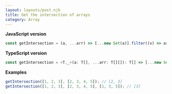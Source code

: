 ```yaml
---
layout: layouts/post.njk
title: Get the intersection of arrays
category: Array
---
```


**JavaScript version**

```js
const getIntersection = (a, ...arr) => [...new Set(a)].filter((v) => arr.every((b) => b.includes(v)));
```

**TypeScript version**

```js
const getIntersection = <T,_>(a: T[], ...arr: T[][]): T[] => [...new Set(a)].filter((v) => arr.every((b) => b.includes(v)));
```

**Examples**

```js
getIntersection([1, 2, 3], [2, 3, 4, 5]); // [2, 3]
getIntersection([1, 2, 3], [2, 3, 4, 5], [1, 3, 5]); // [3]
```
